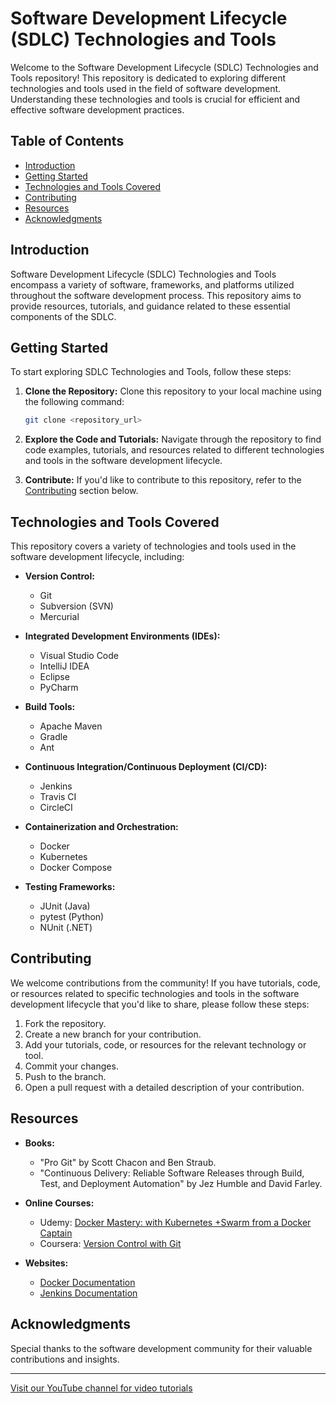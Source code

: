 # Software Development Lifecycle (SDLC) Technologies and Tools

Welcome to the Software Development Lifecycle (SDLC) Technologies and Tools repository! This repository is dedicated to exploring different technologies and tools used in the field of software development. Understanding these technologies and tools is crucial for efficient and effective software development practices.

## Table of Contents

- [Introduction](#introduction)
- [Getting Started](#getting-started)
- [Technologies and Tools Covered](#technologies-and-tools-covered)
- [Contributing](#contributing)
- [Resources](#resources)
- [Acknowledgments](#acknowledgments)

## Introduction

Software Development Lifecycle (SDLC) Technologies and Tools encompass a variety of software, frameworks, and platforms utilized throughout the software development process. This repository aims to provide resources, tutorials, and guidance related to these essential components of the SDLC.

## Getting Started

To start exploring SDLC Technologies and Tools, follow these steps:

1. **Clone the Repository:** Clone this repository to your local machine using the following command:
   ```bash
   git clone <repository_url>
   ```

2. **Explore the Code and Tutorials:** Navigate through the repository to find code examples, tutorials, and resources related to different technologies and tools in the software development lifecycle.

3. **Contribute:** If you'd like to contribute to this repository, refer to the [Contributing](#contributing) section below.

## Technologies and Tools Covered

This repository covers a variety of technologies and tools used in the software development lifecycle, including:

- **Version Control:**
  - Git
  - Subversion (SVN)
  - Mercurial

- **Integrated Development Environments (IDEs):**
  - Visual Studio Code
  - IntelliJ IDEA
  - Eclipse
  - PyCharm

- **Build Tools:**
  - Apache Maven
  - Gradle
  - Ant

- **Continuous Integration/Continuous Deployment (CI/CD):**
  - Jenkins
  - Travis CI
  - CircleCI

- **Containerization and Orchestration:**
  - Docker
  - Kubernetes
  - Docker Compose

- **Testing Frameworks:**
  - JUnit (Java)
  - pytest (Python)
  - NUnit (.NET)

## Contributing

We welcome contributions from the community! If you have tutorials, code, or resources related to specific technologies and tools in the software development lifecycle that you'd like to share, please follow these steps:

1. Fork the repository.
2. Create a new branch for your contribution.
3. Add your tutorials, code, or resources for the relevant technology or tool.
4. Commit your changes.
5. Push to the branch.
6. Open a pull request with a detailed description of your contribution.

## Resources

- **Books:**
  - "Pro Git" by Scott Chacon and Ben Straub.
  - "Continuous Delivery: Reliable Software Releases through Build, Test, and Deployment Automation" by Jez Humble and David Farley.

- **Online Courses:**
  - Udemy: [Docker Mastery: with Kubernetes +Swarm from a Docker Captain](https://www.udemy.com/course/docker-mastery/)
  - Coursera: [Version Control with Git](https://www.coursera.org/learn/version-control-with-git)

- **Websites:**
  - [Docker Documentation](https://docs.docker.com/)
  - [Jenkins Documentation](https://www.jenkins.io/doc/)

## Acknowledgments

Special thanks to the software development community for their valuable contributions and insights.

---

[Visit our YouTube channel for video tutorials](<YouTube_Channel_Link>)